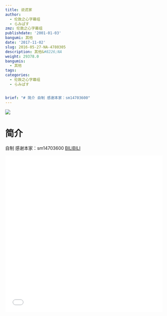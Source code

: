 ```yaml
---
title: 说谎家
author:
  - 伦敦之心字幕组
  - らみぱす
zmz: 伦敦之心字幕组
publishdate: '2001-01-03'
bangumi: 其他
date: '2017-11-02'
slug: 2016-05-27-NA-4780305
description: 其他&#8226;NA
weight: 29378.0
bangumis:
  - 其他
tags:
categories:
  - 伦敦之心字幕组
  - らみぱす


brief: "# 简介 自制 感谢本家：sm14703600"
---
```

![](https://i.imgur.com/QbMFDDc.png)
# 简介  
自制 感谢本家：sm14703600 
  [BILIBILI](https://www.bilibili.com/video/av4780305/)

<div class="vcontainer">  <iframe class='video' src="//www.bilibili.com/blackboard/player.html?aid=4780305" width="100%" height="500" frameborder="0" allowfullscreen="allowfullscreen"></iframe></div>
